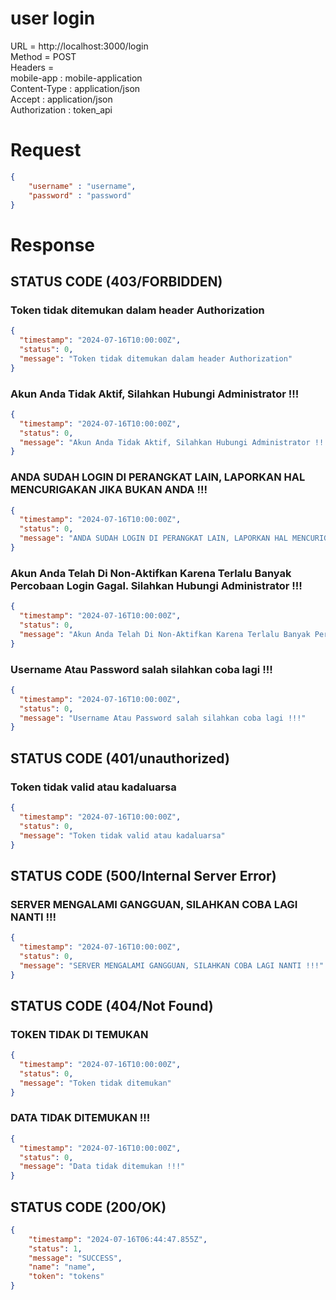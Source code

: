 # user login 

URL = http://localhost:3000/login  
Method = POST  
Headers =  
mobile-app : mobile-application  
Content-Type : application/json  
Accept : application/json  
Authorization : token_api    
# Request    
```json 
{
    "username" : "username",
    "password" : "password"
}
```

# Response  

## STATUS CODE (403/FORBIDDEN)

### Token tidak ditemukan dalam header Authorization
```json
{
  "timestamp": "2024-07-16T10:00:00Z",
  "status": 0,
  "message": "Token tidak ditemukan dalam header Authorization"
}
```

### Akun Anda Tidak Aktif, Silahkan Hubungi Administrator !!!

```json
{
  "timestamp": "2024-07-16T10:00:00Z",
  "status": 0,
  "message": "Akun Anda Tidak Aktif, Silahkan Hubungi Administrator !!!"
}
```

### ANDA SUDAH LOGIN DI PERANGKAT LAIN, LAPORKAN HAL MENCURIGAKAN JIKA BUKAN ANDA !!!

```json
{
  "timestamp": "2024-07-16T10:00:00Z",
  "status": 0,
  "message": "ANDA SUDAH LOGIN DI PERANGKAT LAIN, LAPORKAN HAL MENCURIGAKAN JIKA BUKAN ANDA !!!"
}

```

### Akun Anda Telah Di Non-Aktifkan Karena Terlalu Banyak Percobaan Login Gagal. Silahkan Hubungi Administrator !!!

```json
{
  "timestamp": "2024-07-16T10:00:00Z",
  "status": 0,
  "message": "Akun Anda Telah Di Non-Aktifkan Karena Terlalu Banyak Percobaan Login Gagal. Silahkan Hubungi Administrator !!!"
}

```

### Username Atau Password salah silahkan coba lagi !!!

```json
{
  "timestamp": "2024-07-16T10:00:00Z",
  "status": 0,
  "message": "Username Atau Password salah silahkan coba lagi !!!"
}

```

## STATUS CODE (401/unauthorized)

### Token tidak valid atau kadaluarsa
```json
{
  "timestamp": "2024-07-16T10:00:00Z",
  "status": 0,
  "message": "Token tidak valid atau kadaluarsa"
}
```

## STATUS CODE (500/Internal Server Error)

### SERVER MENGALAMI GANGGUAN, SILAHKAN COBA LAGI NANTI !!!
```json
{
  "timestamp": "2024-07-16T10:00:00Z",
  "status": 0,
  "message": "SERVER MENGALAMI GANGGUAN, SILAHKAN COBA LAGI NANTI !!!"
}
```

## STATUS CODE (404/Not Found)

### TOKEN TIDAK DI TEMUKAN 
```json
{
  "timestamp": "2024-07-16T10:00:00Z",
  "status": 0,
  "message": "Token tidak ditemukan"
}

```

### DATA TIDAK DITEMUKAN !!!
```json
{
  "timestamp": "2024-07-16T10:00:00Z",
  "status": 0,
  "message": "Data tidak ditemukan !!!"
}

```

## STATUS CODE (200/OK)
```json
{
    "timestamp": "2024-07-16T06:44:47.855Z",
    "status": 1,
    "message": "SUCCESS",
    "name": "name",
    "token": "tokens"
}
```